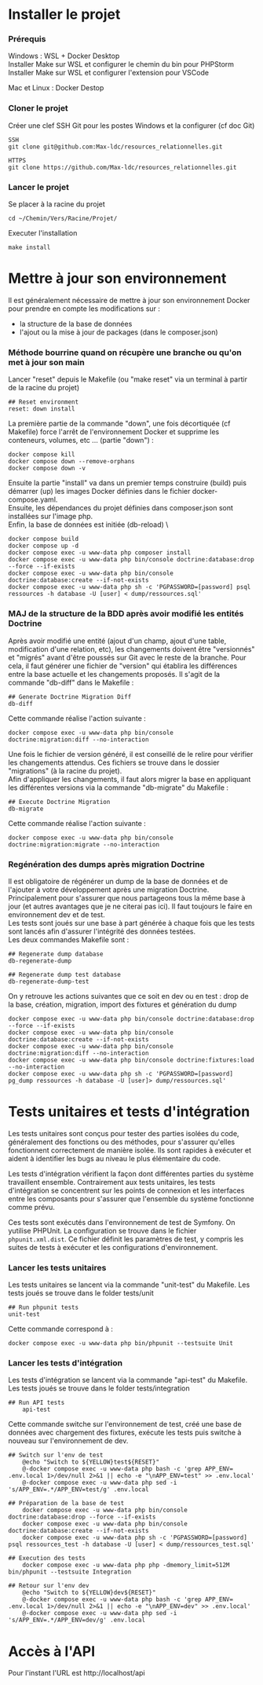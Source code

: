 # Installer le projet

### Prérequis
Windows : WSL + Docker Desktop \
Installer Make sur WSL et configurer le chemin du bin pour PHPStorm \
Installer Make sur WSL et configurer l'extension pour VSCode 

Mac et Linux : Docker Destop 

### Cloner le projet
Créer une clef SSH Git pour les postes Windows et la configurer (cf doc Git)

    SSH
    git clone git@github.com:Max-ldc/resources_relationnelles.git

    HTTPS
    git clone https://github.com/Max-ldc/resources_relationnelles.git

### Lancer le projet

Se placer à la racine du projet

    cd ~/Chemin/Vers/Racine/Projet/

Executer l'installation

    make install

# Mettre à jour son environnement

Il est généralement nécessaire de mettre à jour son environnement Docker pour prendre en compte les modifications sur :
- la structure de la base de données
- l'ajout ou la mise à jour de packages (dans le composer.json)

### Méthode bourrine quand on récupère une branche ou qu'on met à jour son main

Lancer "reset" depuis le Makefile (ou "make reset" via un terminal à partir de la racine du projet)

    ## Reset environment  
    reset: down install

La première partie de la commande "down", une fois décortiquée (cf Makefile) force l'arrêt de l'environnement Docker et supprime les conteneurs, volumes, etc ... (partie "down") :

    docker compose kill
    docker compose down --remove-orphans
    docker compose down -v

Ensuite la partie "install" va dans un premier temps construire (build) puis démarrer (up) les images Docker définies dans le fichier docker-compose.yaml. \
Ensuite, les dépendances du projet définies dans composer.json sont installées sur l'image php. \
Enfin, la base de données est initiée (db-reload) \

    docker compose build
    docker compose up -d
    docker compose exec -u www-data php composer install
    docker compose exec -u www-data php bin/console doctrine:database:drop --force --if-exists
    docker compose exec -u www-data php bin/console doctrine:database:create --if-not-exists
    docker compose exec -u www-data php sh -c 'PGPASSWORD=[password] psql ressources -h database -U [user] < dump/ressources.sql'


### MAJ de la structure de la BDD après avoir modifié les entités Doctrine
Après avoir modifié une entité (ajout d'un champ, ajout d'une table, modification d'une relation, etc), 
les changements doivent être "versionnés" et "migrés" avant d'être poussés sur Git avec le reste de la branche. 
Pour cela, il faut générer une fichier de "version" qui établira les différences entre la base actuelle et les changements proposés. 
Il s'agit de la commande "db-diff" dans le Makefile :

    ## Generate Doctrine Migration Diff  
    db-diff

Cette commande réalise l'action suivante :

    docker compose exec -u www-data php bin/console doctrine:migration:diff --no-interaction

Une fois le fichier de version généré, il est conseillé de le relire pour vérifier les changements attendus. Ces fichiers se trouve dans le dossier "migrations" (à la racine du projet). \
Afin d'appliquer les changements, il faut alors migrer la base en appliquant les différentes versions via la commande "db-migrate" du Makefile :


    ## Execute Doctrine Migration  
    db-migrate
Cette commande réalise l'action suivante :

    docker compose exec -u www-data php bin/console doctrine:migration:migrate --no-interaction

### Regénération des dumps après migration Doctrine
Il est obligatoire de régénérer un dump de la base de données et de l'ajouter à votre développement après une migration Doctrine. 
Principalement pour s'assurer que nous partageons tous la même base à jour (et autres avantages que je ne citerai pas ici). 
Il faut toujours le faire en environnement dev et de test. \
Les tests sont joués sur une base à part générée à chaque fois que les tests sont lancés afin d'assurer l'intégrité des données testées. \
Les deux commandes Makefile sont :

    ## Regenerate dump database  
    db-regenerate-dump
    
    ## Regenerate dump test database  
    db-regenerate-dump-test

On y retrouve les actions suivantes que ce soit en dev ou en test : drop de la base, création, migration, import des fixtures et génération du dump

    docker compose exec -u www-data php bin/console doctrine:database:drop --force --if-exists
    docker compose exec -u www-data php bin/console doctrine:database:create --if-not-exists
    docker compose exec -u www-data php bin/console doctrine:migration:diff --no-interaction
    docker compose exec -u www-data php bin/console doctrine:fixtures:load --no-interaction
    docker compose exec -u www-data php sh -c 'PGPASSWORD=[password] pg_dump ressources -h database -U [user]> dump/ressources.sql'


# Tests unitaires et tests d'intégration

Les tests unitaires sont conçus pour tester des parties isolées du code, généralement des fonctions ou des méthodes, pour s'assurer qu'elles fonctionnent correctement de manière isolée. Ils sont rapides à exécuter et aident à identifier les bugs au niveau le plus élémentaire du code.

Les tests d'intégration vérifient la façon dont différentes parties du système travaillent ensemble. Contrairement aux tests unitaires, les tests d'intégration se concentrent sur les points de connexion et les interfaces entre les composants pour s'assurer que l'ensemble du système fonctionne comme prévu.

Ces tests sont exécutés dans l'environnement de test de Symfony. On yutilise PHPUnit. La configuration se trouve dans le fichier `phpunit.xml.dist`. Ce fichier définit les paramètres de test, y compris les suites de tests à exécuter et les configurations d'environnement.

### Lancer les tests unitaires
Les tests unitaires se lancent via la commande "unit-test" du Makefile. Les tests joués se trouve dans le folder tests/unit

    ## Run phpunit tests  
    unit-test
Cette commande correspond à :

    docker compose exec -u www-data php bin/phpunit --testsuite Unit

### Lancer les tests d'intégration
Les tests d'intégration se lancent via la commande "api-test" du Makefile. Les tests joués se trouve dans le folder tests/integration

    ## Run API tests  
        api-test

Cette commande switche sur l'environnement de test, créé une base de données avec chargement des fixtures, exécute les tests puis switche à nouveau sur l'environnement de dev.

    ## Switch sur l'env de test     
        @echo "Switch to ${YELLOW}test${RESET}"  
        @-docker compose exec -u www-data php bash -c 'grep APP_ENV= .env.local 1>/dev/null 2>&1 || echo -e "\nAPP_ENV=test" >> .env.local'  
        @-docker compose exec -u www-data php sed -i 's/APP_ENV=.*/APP_ENV=test/g' .env.local
            
    ## Préparation de la base de test
        docker compose exec -u www-data php bin/console doctrine:database:drop --force --if-exists
        docker compose exec -u www-data php bin/console doctrine:database:create --if-not-exists
        docker compose exec -u www-data php sh -c 'PGPASSWORD=[password] psql ressources_test -h database -U [user] < dump/ressources_test.sql'
        
    ## Execution des tests
        docker compose exec -u www-data php php -dmemory_limit=512M bin/phpunit --testsuite Integration
        
    ## Retour sur l'env dev
        @echo "Switch to ${YELLOW}dev${RESET}"  
        @-docker compose exec -u www-data php bash -c 'grep APP_ENV= .env.local 1>/dev/null 2>&1 || echo -e "\nAPP_ENV=dev" >> .env.local'  
        @-docker compose exec -u www-data php sed -i 's/APP_ENV=.*/APP_ENV=dev/g' .env.local

# Accès à l'API
Pour l'instant l'URL est http://localhost/api